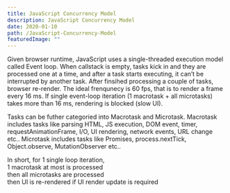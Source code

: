 ```yaml
---
title: JavaScript Concurrency Model
description: JavaScript Concurrency Model
date: 2020-01-10
path: /JavaScript-Concurrency-Model
featuredImage: ""
---
```


Given browser runtime, JavaScript uses a single-threaded execution model called Event loop. When callstack is empty, tasks kick in and they are processed one at a time, and after a task starts executing, it can’t be interrupted by another task. After finsihed processing a couple of tasks, browser re-render. The ideal frenqunecy is 60 fps, that is to render a frame every 16 ms. If single event-loop iteration (1 macrotask + all microtasks) takes more than 16 ms, rendering is blocked (slow UI).

Tasks can be futher categoried into Macrotask and Microtask. Macrotask includes tasks like parsing HTML, JS execution, DOM event, timer, requestAnimationFrame, I/O, UI rendering, network events, URL change etc.. Microtask includes tasks like Promises, process.nextTick, Object.observe, MutationObserver etc..


In short, for 1 single loop iteration,   
    1 macrotask at most is processed  
    then all microtasks are processed  
    then UI is re-rendered if UI render update is required  